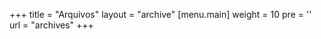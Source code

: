 +++
title = "Arquivos"
layout = "archive"
[menu.main]
  weight = 10
  pre = '<i class="fas fa-fw fa-file-archive"></i>'
  url = "archives"
+++
